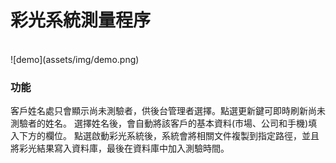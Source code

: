 # 彩光系統測量程序

<br>
![demo](assets/img/demo.png)

### 功能
客戶姓名處只會顯示尚未測驗者，供後台管理者選擇。點選更新鍵可即時刷新尚未測驗者的姓名。
選擇姓名後，會自動將該客戶的基本資料(市場、公司和手機)填入下方的欄位。
點選啟動彩光系統後，系統會將相關文件複製到指定路徑，並且將彩光結果寫入資料庫，最後在資料庫中加入測驗時間。
